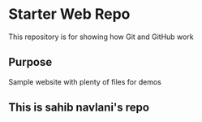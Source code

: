 # Starter Web Repo

This repository is for showing how Git and GitHub work

## Purpose

Sample website with plenty of files for demos

## This is sahib navlani's repo
